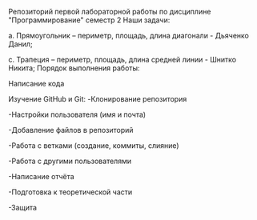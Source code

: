 Репозиторий первой лабораторной работы по дисциплине "Программирование" семестр 2
Наши задачи:

a. Прямоугольник – периметр, площадь, длина диагонали - Дьяченко Данил;

c. Трапеция – периметр, площадь, длина средней линии - Шнитко Никита;
Порядок выполнения работы:

Написание кода

Изучение GitHub и Git: -Клонирование репозитория

-Настройки пользователя (имя и почта)

-Добавление файлов в репозиторий

-Работа с ветками (создание, коммиты, слияние)

-Работа с другими пользователями

-Написание отчёта

-Подготовка к теоретической части

-Защита

